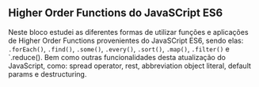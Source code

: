 ## Higher Order Functions do JavaSCript ES6

Neste bloco estudei as diferentes formas de utilizar funções e aplicações de Higher Order Functions provenientes do JavaSCript ES6, sendo elas: `.forEach()`, `.find()`, `.some()`, `.every()`, `.sort()`, `.map()`, `.filter()` e `.reduce(). Bem como outras funcionalidades desta atualização do JavaScript, como: spread operator, rest, abbreviation object literal, default params e destructuring.

